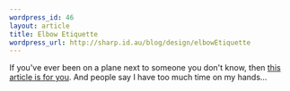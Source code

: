 ```yaml
--- 
wordpress_id: 46
layout: article
title: Elbow Etiquette
wordpress_url: http://sharp.id.au/blog/design/elbowEtiquette
---
```

If you&apos;ve ever been on a plane next to someone you don&apos;t know, then <a href="http://www.simplebits.com/notebook/2005/04/18/elbow.html">this article is for you</a>. And people say I have too much time on my hands...
